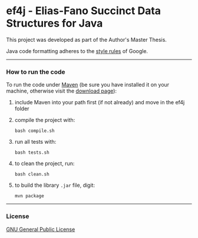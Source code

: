 # ef4j - Elias-Fano Succinct Data Structures for Java

This project was developed as part of the Author's Master Thesis.

Java code formatting adheres to the [style rules](https://google-styleguide.googlecode.com/svn/trunk/javaguide.html) of Google.
- - - -

### How to run the code ###

To run the code under [Maven](http://maven.apache.org) (be sure you have installed it on your machine, otherwise
visit the [download page](http://maven.apache.org/download.cgi)):

1. include Maven into your path first (if not already) and move in the ef4j folder

2. compile the project with:

    `bash compile.sh`

3. run all tests with:

    `bash tests.sh`

4. to clean the project, run:

    `bash clean.sh`

5. to build the library `.jar` file, digit:
	
	`mvn package`
	
- - - -

### License ###

[GNU General Public License](http://www.gnu.org/copyleft/gpl.html)